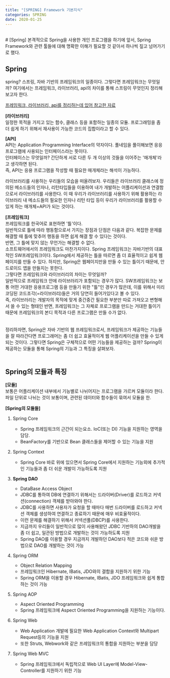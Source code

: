 ```yaml
---
title: "[SPRING] Framework 기본지식"
categories: SPRING
date: 2020-01-25
---
```


<br>
# [Spring]
본격적으로 Spring을 사용한 개인 프로그램을 하기에 앞서, Spring Framework와 관련 툴들에 대해 명확한 이해가 필요할 것 같아서 하나씩 짚고 넘어가기로 했다.

## Spring
spring? 스프링, 자바 기반의 프레임워크의 일종이다. 그렇다면 프레임워크는 무엇일까? 여기에서는 프레임워크, 라이브러리, api의 차이를 통해 스프링이 무엇인지 정리해 보고자 한다.

[프레임워크, 라이브러리, api를 정리하는데 있어 참고한 자료](https://eine.tistory.com/entry/라이브러리-API-ABI-뜻-비교-정리)

**[라이브러리]**<br>
일정한 목적을 가지고 있는 함수, 클래스 등을 포함하는 일종의 모듈. 프로그래밍을 좀 더 쉽게 하기 위해서 재사용이 가능한 코드의 집합이라고 할 수 있다.

**[API]**<br>
API는 Application Programming Interface의 약자이다. 풀네임을 풀이해보면 응응프로그램에 사용되는 인터페이스라는 뜻이다.<br>인터페이스는 무엇일까? 간단하게 서로 다른 두 개 이상의 것들을 이어주는 '매개체'라고 생각하면 된다.<br> 즉, API는 응용 프로그램을 작성할 때 필요한 매개체라는 해석이 가능하다.<br>

라이브러리를 사용하는 우리들의 모습을 떠올려보자. 우리들은 라이브러리 클래스에 정의된 메소드들의 인자나, 리턴타입들을 이용하여 내가 개발하는 어플리케이션과 연결함으로서 라이브러리를 사용한다. 이 때 우리가 라이브러리를 사용하기 위해 활용하는 라이브러리 내 메소드들의 필요한 인자나 리턴 타입 등이 우리가 라이브러리를 활용할 수 있게 하는 매개체=API가 되는 것이다.

**[프레임워크]**<br>
프레임워크를 한국어로 표현하면 '틀'이다.
<br>
일반적으로 틀에 따라 행동함으로서 가지는 장점과 단점은 다음과 같다. 복잡한 문제를 해결할 때 틀에 맞추어 행동을 하면 쉽게 해결 할 수 있다는 것이다.
<br>
반면, 그 틀에 맞지 않는 무언가는 해결할 수 없다.
<br>
소프트웨어에서의 프레임워크도 마찬가지이다. Spring 프레임워크는 자바기반의 대표적인 SW프레임워크이다. Spring에서 제공하는 틀을 따르면 좀 더 효율적이고 쉽게 웹페이지를 만들 수 있다. 하지만, Spring은 웹페이지만을 만들 수 있는 틀이기 때문에, 안드로이드 앱을 만들지는 못한다.
<br>
그렇다면 프레임워크와 라이브러리의 차이는 무엇일까?<br>
일반적으로 프레임워크 안에 라이브러리가 포함되는 경우가 많다. SW프레임워크는 보통 어떤 거대한 응용프로그램 등을 만들기 위한 "틀"인 경우가 많은데, 이를 위해서 미리 코딩된 코드조각(=라이브러리)들은 거의 당연히 들어가있다고 볼 수 있다.
<br>
즉, 라이브러리는 개발자의 목적에 맞게 중간중간 필요한 부분만 따로 가져오고 변형해서 쓸 수 있는 형태인 반면, 프레임워크는 그 자체로 프로그램을 만드는 거대한 틀이기 때문에 프레임워크의 본디 목적과 다른 프로그램은 만들 수가 없다.
<br><br><br>
정리하자면, Spring은 자바 기반의 웹 프레임워크로서, 프레임워크가 제공하는 기능들을 잘 따라간다면 프로그래머는 좀 더 쉽고 효율적이게 웹 어플리케이션을 만들 수 있게 되는 것이다. 그렇다면 Spring은 구체적으로 어떤 기능들을 제공하는 걸까? Spring이 제공하는 모듈을 통해 Spring의 기능과 그 특징을 살펴보자.
<br><br>

## Spring의 모듈과 특징
**[모듈]**<br>보통은 어플리케이션 내부에서 기능별로 나뉘어지는 프로그램을 가르켜 모듈이라 한다. 파일 단위로 나뉘는 것이 보통이며, 관련된 데이터와 함수들이 묶여서 모듈을 한.

**[Spring의 모듈들]**
1. Spring Core 
	- Spring 프레임워크의 근간이 되는요소. IoC(또는 DI) 기능을 지원하는 영역을 담당. 
	- BeanFactory를 기반으로 Bean 클래스들을 제어할 수 있는 기능을 지원

2.	Spring Context
	-	Spring Core 바로 위에 있으면서 Spring Core에서 지원하는 기능외에 추가적인 기능들과 좀 더 쉬운 개발이 가능하도록 지원

3.	**Spring DAO**
	- DataBase Access Object
	-	JDBC를 통하여 DB에 연결하기 위해서는 드라이버(Driver)를 로드하고 커넥션(connection) 객체를 받아와야 한다.
	- JDBC를 사용하면 사용자가 요청을 할 때마다 매번 드라이버를 로드하고 커넥션 객체를 생성하여 연결하고 종료하기 때문에 매우 비효율적이다.
	- 이런 문제를 해결하기 위해서 커넥션풀(DBCP)를 사용한다.
	- 지금까지 우리들이 일반적으로 많이 사용해왔던 JDBC 기반하의 DAO개발을 좀 더 쉽고, 일관된 방법으로 개발하는 것이 가능하도록 지원
	- Spring DAO를 이용할 경우 지금까지 개발하던 DAO보다 적은 코드와 쉬운 방법으로 DAO를 개발하는 것이 가능

4.	Spring ORM
	-	Object Relation Mapping
	-	프레임워크인 Hibernate, IBatis, JDO와의 결합을 지원하기 위한 기능
	-	Spring ORM을 이용할 경우 Hibernate, IBatis, JDO 프레임워크와 쉽게 통합하는 것이 가능

5.	Spring AOP
	- Aspect Oriented Programming
	-	Spring 프레임워크에 Aspect Oriented Programming을 지원하는 기능이다.

7.	Spring Web
	-	Web Application 개발에 필요한 Web Application Context와 Multipart Request등의 기능을 지원
	-	또한 Struts, Webwork와 같은 프레임워크의 통합을 지원하는 부분을 담당

8.	Spring Web MVC
	-	Spring 프레임워크에서 독립적으로 Web UI Layer에 Model-View-Controller를 지원하기 위한 기능


